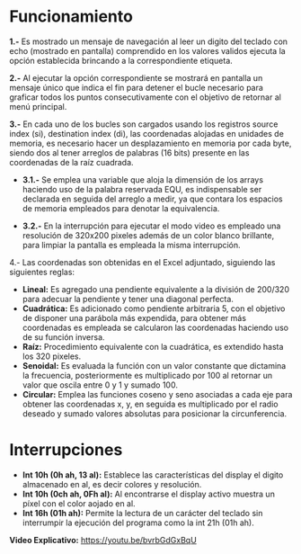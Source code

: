 # Funcionamiento

**1.-** Es mostrado un mensaje de navegación al leer un digito del teclado con echo (mostrado en pantalla) comprendido en los valores validos ejecuta la opción establecida brincando a la correspondiente etiqueta.

**2.-** Al ejecutar la opción correspondiente se mostrará en pantalla un mensaje único que indica el fin para detener el bucle necesario para graficar todos los puntos consecutivamente con el objetivo de retornar al menú principal.

**3.-** En cada uno de los bucles son cargados usando los registros source index (si), destination index (di), las coordenadas alojadas en unidades de memoria, es necesario hacer un desplazamiento en memoria por cada byte, siendo dos al tener arreglos de palabras (16 bits) presente en las coordenadas de la raíz cuadrada.

  - **3.1.-** Se emplea una variable que aloja la dimensión de los arrays haciendo uso de la palabra reservada EQU, es indispensable ser declarada en seguida del arreglo a medir, ya que contara los espacios de memoria empleados para denotar la equivalencia.

  - **3.2.-** En la interrupción para ejecutar el modo video es empleado una resolución de 320x200 pixeles además de un color blanco brillante, para limpiar la pantalla es empleada la misma interrupción.

4.- Las coordenadas son obtenidas en el Excel adjuntado, siguiendo las siguientes reglas:

- **Lineal:** Es agregado una pendiente equivalente a la división de 200/320 para adecuar la pendiente y tener una diagonal perfecta.
- **Cuadrática:** Es adicionado como pendiente arbitraria 5, con el objetivo de disponer una parábola más expendida, para obtener más coordenadas es empleada se calcularon las coordenadas haciendo uso de su función inversa.
- **Raíz:** Procedimiento equivalente con la cuadrática, es extendido hasta los 320 pixeles.
- **Senoidal:** Es evaluada la función con un valor constante que dictamina la frecuencia, posteriormente es multiplicado por 100 al retornar un valor que oscila entre 0 y 1 y sumado 100.
- **Circular:** Emplea las funciones coseno y seno asociadas a cada eje para obtener las coordenadas x, y, en seguida es multiplicado por el radio deseado y sumado valores absolutas para posicionar la circunferencia.

# Interrupciones

- **Int 10h (0h ah, 13 al):** Establece las características del display el digito almacenado en al, es decir colores y resolución.
- **Int 10h (0ch ah, 0Fh al):** Al encontrarse el display activo muestra un píxel con el color aojado en al.
- **Int 16h (01h ah):** Permite la lectura de un carácter del teclado sin interrumpir la ejecución del programa como la int 21h (01h ah).

**Video Explicativo:** https://youtu.be/bvrbGdGxBqU

